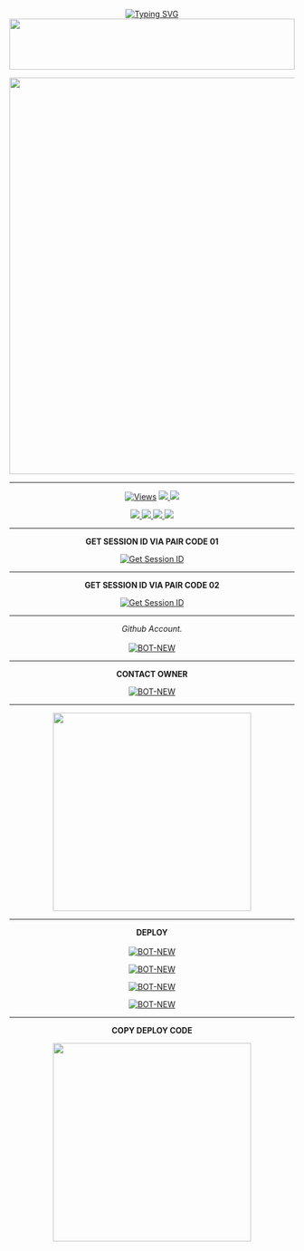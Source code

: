<div align="center">


 [![Typing SVG](https://readme-typing-svg.herokuapp.com?font=Rockstar-ExtraBold&color=F01&lines=ＱＵＥＥＮ+ＳＥＮＵ+ＭＤ+V2+ＷＨＡＴＳＡＰＰ+ＢＯＴ)](https://git.io/typing-svg)
<img src="https://i.imgur.com/dBaSKWF.gif" height="90" width="100%">

<p align="center">
<a href="https://github.com/Notyniluwa/QUEEN-SENU-MD-V2.git">
    <img src=https://i.ibb.co/FLCv8J7R/2599.jpg"  width="700px">
</a>
<hr>
 <p align="center">

  <a href="https://github.com/Notyniluwa/QUEEN-SENU-MD-V2.git">
    <img src="https://hits.seeyoufarm.com/api/count/incr/badge.svg?url=https%3A%2F%2Fgithub.com%2FASITHA-MD%2FBOT-NEW&count_bg=%2379C83D&title_bg=%23555555&icon=gitpod.svg&icon_color=%23E7E7E7&title=Views&edge_flat=false" alt="Views"/></a>
  
  </a>
  <a href="https://github.com/Notyniluwa/QUEEN-SENU-MD-V1.git">
    <img src="https://img.shields.io/github/forks/SENU-MD/BOT-NEW?label=Fork&style=social">
    
  </a>
  <a href="https://github.com/Notyniluwa/QUEEN-SENU-MD-V1.git">
    <img src="https://img.shields.io/github/stars/SENU-MD/BOT-NEW?style=social">
  </a>
</p>

<p align="center">
  <a href="https://github.com/Notyniluwa/QUEEN-SENU-MD-V1.git">
    <img src="https://img.shields.io/github/repo-size/SENU-MD/BOT-NEW?color=purple&label=Repo%20Size&style=plastic">

  </a>
  <a href="https://github.com/Notyniluwa/QUEEN-SENU-MD-V1.git">
    <img src="https://img.shields.io/github/license/SENU-MD/BOT-NEW?color=purple&label=License&style=plastic">

  </a>
  <a href="https://github.com/Notyniluwa/QUEEN-SENU-MD-V1.git">
    <img src="https://img.shields.io/github/languages/top/SENU-MD/BOT-NEW?color=purple&label=Javascript&style=plastic">

  </a>
  <a href="https://github.com/Notyniluwa/QUEEN-SENU-MD-V1.git">
    <img src="https://img.shields.io/static/v1?label=Author&message=CYBER%20JESTER&color=blue&style=plastic">

  </a>
  </p>
</p>

<hr>
<b>GET SESSION ID VIA PAIR CODE 01</b>

<a href='https://tohid-md-web-pair-qr.onrender.com/' target="_blank"><img alt='Get Session ID' src='https://img.shields.io/badge/Click here to get your session id-blue?style=for-the-badge&logo=opencv&logoColor=white'/></a>

<hr>
<b>GET SESSION ID VIA PAIR CODE 02</b>

<a href='https://tohid-md-web-pair-qr.onrender.com//' target="_blank"><img alt='Get Session ID' src='https://img.shields.io/badge/Click here to get your session id-blue?style=for-the-badge&logo=opencv&logoColor=white'/></a>

<hr>

  _Github Account._<br><br>
     [![BOT-NEW](https://img.shields.io/badge/HOW_TO_MAKE_GITHUB_ACCOUNT-red?style=for-the-badge&logo=youtube&logoColor=white)](https://youtu.be/NZ6oSZfoR88?si=A4ThxQppWddcYZYD)
<br>
<hr>
<b>CONTACT OWNER</b>

[![BOT-NEW](https://telegra.ph/file/99460844d012cad1b7ee4.jpg)](https://wa.me/94788770020)
<hr>

<a href="https://whatsapp.com/channel/0029VayrakE35fM0fqnszD3c"><img src="https://img.shields.io/badge/Join%20Our%20WhatsApp%20Channel-green"  width="350"></a>

<hr>

<b>DEPLOY</b>
</br>
</br>
 [![BOT-NEW](https://img.shields.io/badge/queen_senu_md_deploy_on_heroku-430098?style=for-the-badge&logo=heroku&logoColor=white&buttcode=1n2i3m4a)](https://dashboard.heroku.com/new?template=https://github.com/Notyniluwa/QUEEN-SENU-MD-V1.git)
  
[![BOT-NEW](https://img.shields.io/badge/queen_senu_md_deploy_on_railway-0B0D0E?style=for-the-badge&logo=railway&logoColor=white&buttcode=1n2i3m4a)](https://railway.app?referralCode=queen-elisa)
   
[![BOT-NEW](https://img.shields.io/badge/queen_senu_md_deploy_on_replit-F2620?style=for-the-badge&logo=replit&logoColor=white&buttcode=1n2i3m4a)](https://replit.com/)
   
[![BOT-NEW](https://img.shields.io/badge/queen_senu_md_deploy_on_render-000000?style=for-the-badge&logo=render&logoColor=white&buttcode=1n2i3m4a)](https://docs.render.com/free)

<hr>

<b>COPY DEPLOY CODE</b></br>

<a href="https://whatsapp.com/channel/0029VayrakE35fM0fqnszD3c"><img src="https://img.shields.io/badge/COPY%20DEPLOY%20CODE-red"  width="350"></a>

